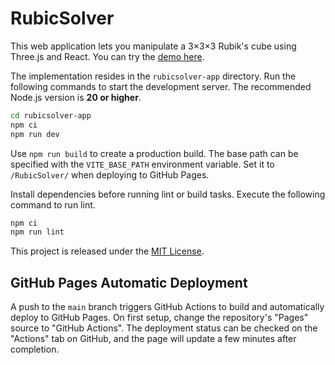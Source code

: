 # RubicSolver

This web application lets you manipulate a 3×3×3 Rubik's cube using Three.js and React. You can try the [demo here](https://femon07.github.io/RubicSolver/).

The implementation resides in the `rubicsolver-app` directory. Run the following commands to start the development server. The recommended Node.js version is **20 or higher**.

```bash
cd rubicsolver-app
npm ci
npm run dev
```

Use `npm run build` to create a production build. The base path can be specified with the `VITE_BASE_PATH` environment variable. Set it to `/RubicSolver/` when deploying to GitHub Pages.

Install dependencies before running lint or build tasks. Execute the following command to run lint.

```bash
npm ci
npm run lint
```

This project is released under the [MIT License](LICENSE).

## GitHub Pages Automatic Deployment

A push to the `main` branch triggers GitHub Actions to build and automatically deploy to GitHub Pages. On first setup, change the repository's "Pages" source to "GitHub Actions". The deployment status can be checked on the "Actions" tab on GitHub, and the page will update a few minutes after completion.
